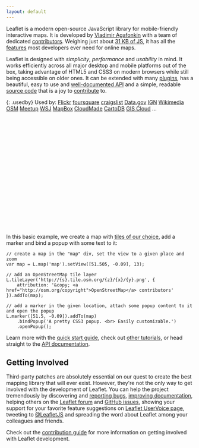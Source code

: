 ```yaml
---
layout: default
---
```


<!--<p class="notice">June 26, 2013 &mdash; Leaflet 0.6 Released, Code Sprint in DC with MapBox &mdash; <a href="2013/06/26/leaflet-0-6-released-dc-code-sprint-mapbox.html">Read More in the Blog</a></p>-->

Leaflet is a modern open-source JavaScript library for mobile-friendly interactive maps.
It is developed by [Vladimir Agafonkin][] with a&nbsp;team of dedicated [contributors][].
Weighing just about <abbr title="31KB gzipped &mdash; that's 117 KB minified and 202 KB in the source form, with 10 KB of CSS (2 KB gzipped) and 17 KB of images.">31 KB of JS</abbr>,
it has all the [features][] most developers ever need for online maps.

Leaflet is designed with _simplicity_, _performance_ and _usability_ in mind.
It works efficiently across all major desktop and mobile platforms out of the box,
taking advantage of HTML5 and CSS3 on modern browsers while still being accessible on older ones.
It can be extended with many [plugins][], has a beautiful, easy to use and [well-documented API][]
and a simple, readable [source code][] that is a&nbsp;joy to [contribute][] to.

{: .usedby}
Used by:
[Flickr](http://flickr.com/map)
[foursquare](https://foursquare.com/)
[craigslist](http://t.co/V4EiURIA)
[Data.gov](http://data.gov)
[IGN](http://www.ign.com/wikis/the-elder-scrolls-5-skyrim/interactive-maps/Skyrim)
[Wikimedia](http://blog.wikimedia.org/2012/04/05/new-wikipedia-app-for-ios-and-an-update-for-our-android-app/)
[OSM](http://openstreetmap.org)
[Meetup](http://www.meetup.com/)
[WSJ](http://projects.wsj.com/campaign2012/maps/)
[MapBox](http://mapbox.com)
[CloudMade](http://cloudmade.com)
[CartoDB](http://cartodb.com)
[GIS Cloud](http://www.giscloud.com/)
...

<div id="map" class="map" style="height: 300px"></div>

In this basic example, we create a map with <abbr title="Here we use OpenStreetMap tiles, but Leaflet doesn't force you to &mdash; use whatever works for you, it's open source!">tiles of our choice</abbr>, add a marker and bind a popup with some text to it:

	// create a map in the "map" div, set the view to a given place and zoom
	var map = L.map('map').setView([51.505, -0.09], 13);

	// add an OpenStreetMap tile layer
	L.tileLayer('http://{s}.tile.osm.org/{z}/{x}/{y}.png', {
		attribution: '&copy; <a href="http://osm.org/copyright">OpenStreetMap</a> contributors'
	}).addTo(map);

	// add a marker in the given location, attach some popup content to it and open the popup
	L.marker([51.5, -0.09]).addTo(map)
		.bindPopup('A pretty CSS3 popup. <br> Easily customizable.')
		.openPopup();

Learn more with the [quick start guide](examples/quick-start.html), check out [other tutorials](examples.html), or head straight to the [API documentation](reference.html).


## Getting Involved

Third-party patches are absolutely essential on our quest to create the best mapping library that will ever exist.
However, they're not the only way to get involved with the development of Leaflet.
You can help the project tremendously by discovering and [reporting bugs][], [improving documentation][],
helping others on the [Leaflet forum](https://groups.google.com/forum/#!forum/leaflet-js)
and [GitHub issues](https://github.com/Leaflet/Leaflet/issues),
showing your support for your favorite feature suggestions on [Leaflet UserVoice page](http://leaflet.uservoice.com),
tweeting to [@LeafletJS](http://twitter.com/LeafletJS)
and spreading the word about Leaflet among your colleagues and friends.

Check out the [contribution guide][contribute] for more information on getting involved with Leaflet development.

  [Vladimir Agafonkin]: http://agafonkin.com/en
  [CloudMade]: http://cloudmade.com
  [contributors]: https://github.com/Leaflet/Leaflet/graphs/contributors
  [features]: features.html
  [plugins]: plugins.html
  [well-documented API]: reference.html "Leaflet API reference"
  [source code]: https://github.com/Leaflet/Leaflet "Leaflet GitHub repository"
  [hosted on GitHub]: http://github.com/Leaflet/Leaflet
  [contribute]: https://github.com/Leaflet/Leaflet/blob/master/CONTRIBUTING.md "A guide to contributing to Leaflet"
  [reporting bugs]: https://github.com/Leaflet/Leaflet/blob/master/CONTRIBUTING.md#reporting-bugs
  [improving documentation]: https://github.com/Leaflet/Leaflet/blob/master/CONTRIBUTING.md#improving-documentation
  [@mourner]: http://github.com/mourner
  [GitHub issues page]: http://github.com/Leaflet/Leaflet/issues
  [Leaflet UserVoice page]: http://leaflet.uservoice.com
  [@LeafletJS]: http://twitter.com/LeafletJS
  [Leaflet mailing list]: https://groups.google.com/group/leaflet-js


<script>
	var osmUrl = 'http://{s}.tile.openstreetmap.org/{z}/{x}/{y}.png',
		osmAttrib = '&copy; <a href="http://openstreetmap.org/copyright">OpenStreetMap</a> contributors',
		osm = L.tileLayer(osmUrl, {maxZoom: 18, attribution: osmAttrib});

	var map = L.map('map').setView([51.505, -0.159], 15).addLayer(osm);

	L.marker([51.504, -0.159])
		.addTo(map)
		.bindPopup('A pretty CSS3 popup.<br />Easily customizable.')
		.openPopup();
</script>
